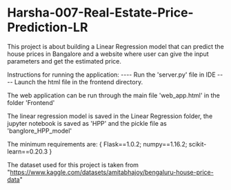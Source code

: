 # Harsha-007-Real-Estate-Price-Prediction-LR
This project is about building a Linear Regression model that can predict the house prices in Bangalore and a website where user can give the input parameters and get the estimated price.

Instructions for running the application:
---- Run the 'server.py' file in IDE
---- Launch the html file in the frontend directory.

The web application can be run through the main file 'web_app.html' in the folder 'Frontend'

The linear regression model is saved in the Linear Regression folder, the jupyter notebook is saved as 'HPP' and the pickle file as 'banglore_HPP_model'

The minimum requirements are: 
{ Flask==1.0.2;
numpy==1.16.2;
scikit-learn==0.20.3 }

The dataset used for this project is taken from "https://www.kaggle.com/datasets/amitabhajoy/bengaluru-house-price-data"
